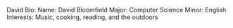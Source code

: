 David Bio:
	Name: David Bloomfield
	Major: Computer Science
	Minor: English
	Interests: Music, cooking, reading, and the outdoors
	
